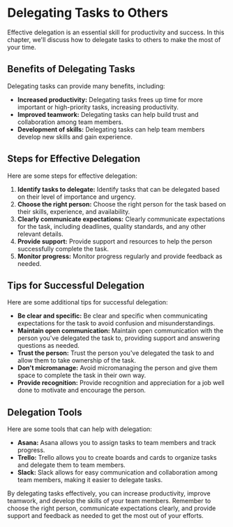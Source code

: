 # Delegating Tasks to Others

Effective delegation is an essential skill for productivity and success. In this chapter, we'll discuss how to delegate tasks to others to make the most of your time.

Benefits of Delegating Tasks
----------------------------

Delegating tasks can provide many benefits, including:

* **Increased productivity:** Delegating tasks frees up time for more important or high-priority tasks, increasing productivity.
* **Improved teamwork:** Delegating tasks can help build trust and collaboration among team members.
* **Development of skills:** Delegating tasks can help team members develop new skills and gain experience.

Steps for Effective Delegation
------------------------------

Here are some steps for effective delegation:

1. **Identify tasks to delegate:** Identify tasks that can be delegated based on their level of importance and urgency.
2. **Choose the right person:** Choose the right person for the task based on their skills, experience, and availability.
3. **Clearly communicate expectations:** Clearly communicate expectations for the task, including deadlines, quality standards, and any other relevant details.
4. **Provide support:** Provide support and resources to help the person successfully complete the task.
5. **Monitor progress:** Monitor progress regularly and provide feedback as needed.

Tips for Successful Delegation
------------------------------

Here are some additional tips for successful delegation:

* **Be clear and specific:** Be clear and specific when communicating expectations for the task to avoid confusion and misunderstandings.
* **Maintain open communication:** Maintain open communication with the person you've delegated the task to, providing support and answering questions as needed.
* **Trust the person:** Trust the person you've delegated the task to and allow them to take ownership of the task.
* **Don't micromanage:** Avoid micromanaging the person and give them space to complete the task in their own way.
* **Provide recognition:** Provide recognition and appreciation for a job well done to motivate and encourage the person.

Delegation Tools
----------------

Here are some tools that can help with delegation:

* **Asana:** Asana allows you to assign tasks to team members and track progress.
* **Trello:** Trello allows you to create boards and cards to organize tasks and delegate them to team members.
* **Slack:** Slack allows for easy communication and collaboration among team members, making it easier to delegate tasks.

By delegating tasks effectively, you can increase productivity, improve teamwork, and develop the skills of your team members. Remember to choose the right person, communicate expectations clearly, and provide support and feedback as needed to get the most out of your efforts.


